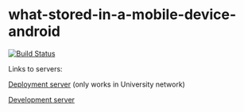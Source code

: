 what-stored-in-a-mobile-device-android
======================================

[![Build Status](http://img.shields.io/travis/TeamWhat/what-stored-in-a-mobile-device-android.svg?style=flat)](https://travis-ci.org/TeamWhat/what-stored-in-a-mobile-device-android)


Links to servers:

[Deployment server](http://pdp.cs.helsinki.fi/) (only works in University network)

[Development server](http://pickingdigitalpockets.herokuapp.com/)

